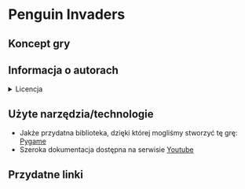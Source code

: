 # Penguin Invaders

## Koncept gry

## Informacja o autorach

<details><summary> Licencja</summary>

Dla dobra projektu i możliwości jego swobodnego dalszego rozwoju zdecydowaliśmy się udostępnić kod na licencji *open source*.

</details>

## Użyte narzędzia/technologie
- Jakże przydatna biblioteka, dzięki której mogliśmy stworzyć tę grę: [Pygame](https://www.pygame.org)
- Szeroka dokumentacja dostępna na serwisie [Youtube](https://youtube.com)
## Przydatne linki
